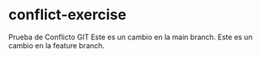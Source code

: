 # conflict-exercise
Prueba de Conflicto GIT
Este es un cambio en la main branch.
Este es un cambio en la feature branch.
